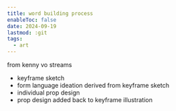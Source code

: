 ```yaml
---
title: word building process
enableToc: false
date: 2024-09-19
lastmod: :git
tags:
  - art
---
```

from kenny vo streams

- keyframe sketch
- form language ideation derived from keyframe sketch
- individual prop design
- prop design added back to keyframe illustration